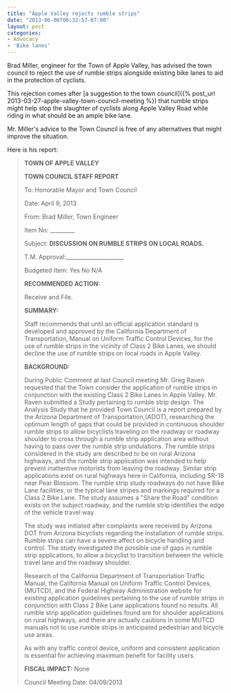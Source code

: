 ```yaml
---
title: "Apple Valley rejects rumble strips"
date: "2013-06-06T06:32:57-07:00"
layout: post
categories:
- Advocacy
- 'Bike lanes'
---
```


Brad Miller, engineer for the Town of Apple Valley, has advised the town council to reject the use of rumble strips alongside existing bike lanes to aid in the protection of cyclists.

This rejection comes after [a suggestion to the town council]({% post_url 2013-03-27-apple-valley-town-council-meeting %}) that rumble strips might help stop the slaughter of cyclists along Apple Valley Road while riding in what should be an ample bike lane.

Mr. Miller's advice to the Town Council is free of any alternatives that might improve the situation.

Here is his report:

> **TOWN OF APPLE VALLEY**
>
> **TOWN COUNCIL STAFF REPORT**
>
> To: Honorable Mayor and Town Council
>
> Date: April 9, 2013
>
> From: Brad Miller, Town Engineer
>
> Item No: \_\_\_\_\_\_\_\_\_
>
> Subject: **DISCUSSION ON RUMBLE STRIPS ON LOCAL ROADS.**
>
> T.M. Approval:\_\_\_\_\_\_\_\_\_\_\_\_\_\_\_\_\_\_\_\_\_
>
> Budgeted Item: Yes No N/A
>
> **RECOMMENDED ACTION:**
>
> Receive and File.
>
> **SUMMARY:**
>
> Staff recommends that until an official application standard is developed and approved by the California Department of Transportation, Manual on Uniform Traffic Control Devices, for the use of rumble strips in the vicinity of Class 2 Bike Lanes, we should decline the use of rumble strips on local roads in Apple Valley.
>
> **BACKGROUND:**
>
> During Public Comment at last Council meeting Mr. Greg Raven requested that the Town consider the application of rumble strips in conjunction with the existing Class 2 Bike Lanes in Apple Valley. Mr. Raven submitted a Study pertaining to rumble strip design. The Analysis Study that he provided Town Council is a report prepared by the Arizona Department of Transportation,(ADOT), researching the optimum length of gaps that could be provided in continuous shoulder rumble strips to allow bicyclists traveling on the roadway or roadway shoulder to cross through a rumble strip application area without having to pass over the rumble strip undulations. The rumble strips considered in the study are described to be on rural Arizona highways, and the rumble strip application was intended to help prevent inattentive motorists from leaving the roadway. Similar strip applications exist on rural highways here in California, including SR-18 near Pear Blossom. The rumble strip study roadways do not have Bike Lane facilities, or the typical lane stripes and markings required for a Class 2 Bike Lane. The study assumes a "Share the Road" condition exists on the subject roadway, and the rumble strip identifies the edge of the vehicle travel way.
>
> The study was initiated after complaints were received by Arizona DOT from Arizona bicyclists regarding the installation of rumble strips. Rumble strips can have a severe affect on bicycle handling and control. The study investigated the possible use of gaps in rumble strip applications, to allow a bicyclist to transition between the vehicle travel lane and the roadway shoulder.
>
> Research of the California Department of Transportation Traffic Manual, the California Manual on Uniform Traffic Control Devices, (MUTCD), and the Federal Highway Administration website for existing application guidelines pertaining to the use of rumble strips in conjunction with Class 2 Bike Lane applications found no results. All rumble strip application guidelines found are for shoulder applications on rural highways, and there are actually cautions in some MUTCD manuals not to use rumble strips in anticipated pedestrian and bicycle use areas.
>
> As with any traffic control device, uniform and consistent application is essential for achieving maximum benefit for facility users.
>
> **FISCAL IMPACT:** None
>
> Council Meeting Date: 04/09/2013
